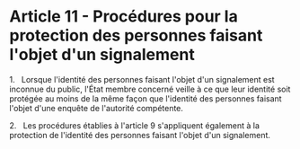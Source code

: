 # Article 11 - Procédures pour la protection des personnes faisant l'objet d'un signalement


1.   Lorsque l'identité des personnes faisant l'objet d'un signalement est inconnue du public, l'État membre concerné veille à ce que leur identité soit protégée au moins de la même façon que l'identité des personnes faisant l'objet d'une enquête de l'autorité compétente.

2.   Les procédures établies à l'article 9 s'appliquent également à la protection de l'identité des personnes faisant l'objet d'un signalement.
